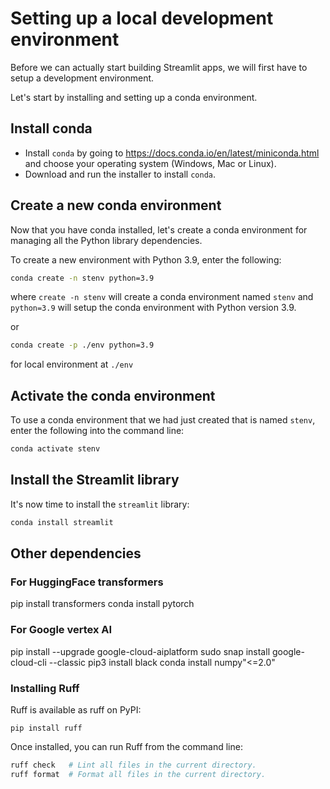 # Setting up a local development environment

Before we can actually start building Streamlit apps, we will first have to setup a development environment.

Let's start by installing and setting up a conda environment.

## **Install conda**
- Install `conda` by going to https://docs.conda.io/en/latest/miniconda.html and choose your operating system (Windows, Mac or Linux). 
- Download and run the installer to install `conda`.

## **Create a new conda environment**
Now that you have conda installed, let's create a conda environment for managing all the Python library dependencies.

To create a new environment with Python 3.9, enter the following:
```bash
conda create -n stenv python=3.9
```
where `create -n stenv` will create a conda environment named `stenv` and `python=3.9` will setup the conda environment with Python version 3.9.

or

```bash
conda create -p ./env python=3.9
```
for local environment at `./env`


## **Activate the conda environment**

To use a conda environment that we had just created that is named `stenv`, enter the following into the command line:

```bash
conda activate stenv
```

## **Install the Streamlit library**

It's now time to install the `streamlit` library:
```bash
conda install streamlit
```


## Other dependencies

### For HuggingFace transformers
pip install transformers
conda install pytorch

### For Google vertex AI
pip install --upgrade google-cloud-aiplatform
sudo snap install google-cloud-cli --classic
pip3 install black
conda install numpy"<=2.0"


### Installing Ruff
Ruff is available as ruff on PyPI:

```
pip install ruff
```

Once installed, you can run Ruff from the command line:

```bash
ruff check   # Lint all files in the current directory.
ruff format  # Format all files in the current directory.
```